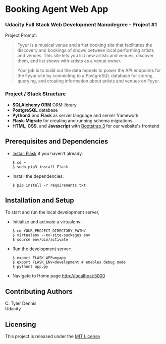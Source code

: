 # Booking Agent Web App

### Udacity Full Stack Web Development Nanodegree - Project #1

Project Prompt:

> Fyyur is a musical venue and artist booking site that facilitates the discovery and bookings of shows between local performing artists and venues. This site lets you list new artists and venues, discover them, and list shows with artists as a venue owner.
> 
> Your job is to build out the data models to power the API endpoints for the Fyyur site by connecting to a PostgreSQL database for storing, querying, and creating information about artists and venues on Fyyur.

### Project / Stack Structure

* **SQLAlchemy ORM** ORM library
* **PostgreSQL** database
* **Python3** and **Flask** as server language and server framework
* **Flask-Migrate** for creating and running schema migrations
* **HTML**, **CSS**, and **Javascript** with [Bootstrap 3](https://getbootstrap.com/docs/3.4/customize/) for our website's frontend

## Prerequisites and Dependencies
* [Install Flask](http://flask.pocoo.org/docs/1.0/installation/#install-flask) if you haven't already.

  ```
  $ cd ~
  $ sudo pip3 install Flask
  ```
* Install the dependencies:
  ```
  $ pip install -r requirements.txt
  ```


## Installation and Setup

To start and run the local development server,

* Initialize and activate a virtualenv:
  ```
  $ cd YOUR_PROJECT_DIRECTORY_PATH/
  $ virtualenv --no-site-packages env
  $ source env/bin/activate
  ```

* Run the development server:
  ```
  $ export FLASK_APP=myapp
  $ export FLASK_ENV=development # enables debug mode
  $ python3 app.py
  ```

* Navigate to Home page [http://localhost:5000](http://localhost:5000)


## Contributing Authors

C. Tyler Dennis  
Udacity

## Licensing

This project is released under the [MIT License](https://opensource.org/licenses/MIT)
